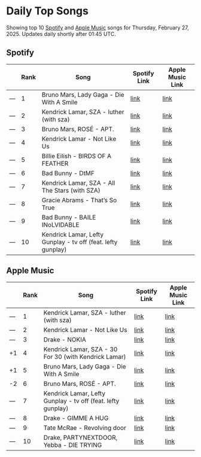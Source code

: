 # Daily Top Songs

Showing top 10 [Spotify](#spotify) and [Apple Music](#apple-music) songs for Thursday, February 27, 2025. Updates daily shortly after 01:45 UTC.

## Spotify

|             | Rank            | Song            | Spotify Link                    | Apple Music Link                                                                             |
| ----------- | --------------- | --------------- | ------------------------------- | -------------------------------------------------------------------------------------------- |
| — | 1 | Bruno Mars, Lady Gaga \- Die With A Smile | [link](https://open.spotify.com/track/2plbrEY59IikOBgBGLjaoe) | [link](https://music.apple.com/us/song/die-with-a-smile/1762656732) |
| — | 2 | Kendrick Lamar, SZA \- luther \(with sza\) | [link](https://open.spotify.com/track/45J4avUb9Ni0bnETYaYFVJ) | [link](https://music.apple.com/us/song/luther/1781270323) |
| — | 3 | Bruno Mars, ROSÉ \- APT\. | [link](https://open.spotify.com/track/5vNRhkKd0yEAg8suGBpjeY) | [link](https://music.apple.com/us/song/apt/1773452221) |
| — | 4 | Kendrick Lamar \- Not Like Us | [link](https://open.spotify.com/track/6AI3ezQ4o3HUoP6Dhudph3) | [link](https://music.apple.com/us/song/not-like-us/1744776167) |
| — | 5 | Billie Eilish \- BIRDS OF A FEATHER | [link](https://open.spotify.com/track/6dOtVTDdiauQNBQEDOtlAB) | [link](https://music.apple.com/us/song/birds-of-a-feather/1739659142) |
| — | 6 | Bad Bunny \- DtMF | [link](https://open.spotify.com/track/3sK8wGT43QFpWrvNQsrQya) | [link](https://music.apple.com/us/song/dtmf/1787023936) |
| — | 7 | Kendrick Lamar, SZA \- All The Stars \(with SZA\) | [link](https://open.spotify.com/track/3GCdLUSnKSMJhs4Tj6CV3s) | [link](https://music.apple.com/us/song/all-the-stars/1440906939) |
| — | 8 | Gracie Abrams \- That’s So True | [link](https://open.spotify.com/track/7ne4VBA60CxGM75vw0EYad) | [link](https://music.apple.com/us/song/thats-so-true/1773474483) |
| — | 9 | Bad Bunny \- BAILE INoLVIDABLE | [link](https://open.spotify.com/track/2lTm559tuIvatlT1u0JYG2) | [link](https://music.apple.com/us/song/baile-inolvidable/1787022842) |
| — | 10 | Kendrick Lamar, Lefty Gunplay \- tv off \(feat\. lefty gunplay\) | [link](https://open.spotify.com/track/0aB0v4027ukVziUGwVGYpG) | [link](https://music.apple.com/us/song/tv-off-feat-lefty-gunplay/1781270540) |

## Apple Music

|             | Rank            | Song            | Spotify Link                    | Apple Music Link                   |
| ----------- | --------------- | --------------- | ------------------------------- | ---------------------------------- |
| — | 1 | Kendrick Lamar, SZA \- luther \(with sza\) | [link](https://open.spotify.com/track/45J4avUb9Ni0bnETYaYFVJ) | [link](https://music.apple.com/us/song/luther/1781270323) |
| — | 2 | Kendrick Lamar \- Not Like Us | [link](https://open.spotify.com/track/6AI3ezQ4o3HUoP6Dhudph3) | [link](https://music.apple.com/us/song/not-like-us/1744776167) |
| — | 3 | Drake \- NOKIA | [link](https://open.spotify.com/track/2u9S9JJ6hTZS3Vf22HOZKg) | [link](https://music.apple.com/us/song/nokia/1796127375) |
| +1 | 4 | Kendrick Lamar, SZA \- 30 For 30 \(with Kendrick Lamar\) | [link](https://open.spotify.com/track/3aSWXU6owkZeVhh94XxEWO) | [link](https://music.apple.com/us/song/30-for-30-with-kendrick-lamar/1786643047) |
| +1 | 5 | Bruno Mars, Lady Gaga \- Die With A Smile | [link](https://open.spotify.com/track/2plbrEY59IikOBgBGLjaoe) | [link](https://music.apple.com/us/song/die-with-a-smile/1762656732) |
| -2 | 6 | Bruno Mars, ROSÉ \- APT\. | [link](https://open.spotify.com/track/5vNRhkKd0yEAg8suGBpjeY) | [link](https://music.apple.com/us/song/apt/1773452221) |
| — | 7 | Kendrick Lamar, Lefty Gunplay \- tv off \(feat\. lefty gunplay\) | [link](https://open.spotify.com/track/0aB0v4027ukVziUGwVGYpG) | [link](https://music.apple.com/us/song/tv-off-feat-lefty-gunplay/1781270540) |
| — | 8 | Drake \- GIMME A HUG | [link](https://open.spotify.com/track/5Nz7hI3cCOHmMR4vSLJ1An) | [link](https://music.apple.com/us/song/gimme-a-hug/1796127367) |
| — | 9 | Tate McRae \- Revolving door | [link](https://open.spotify.com/track/541sN2qNfIlllGn9nGOQoC) | [link](https://music.apple.com/us/song/revolving-door/1779319626) |
| — | 10 | Drake, PARTYNEXTDOOR, Yebba \- DIE TRYING | [link](https://open.spotify.com/track/0NUqi0ps17YpLUC3kgsZq0) | [link](https://music.apple.com/us/song/die-trying/1796127376) |
